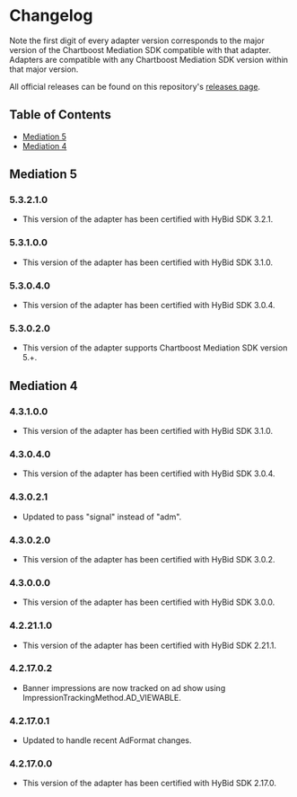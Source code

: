 # Changelog

Note the first digit of every adapter version corresponds to the major version of the Chartboost Mediation SDK compatible with that adapter. 
Adapters are compatible with any Chartboost Mediation SDK version within that major version.

All official releases can be found on this repository's [releases page](https://github.com/ChartBoost/chartboost-mediation-android-adapter-verve/releases).

## Table of Contents
- [Mediation 5](#mediation-5)
- [Mediation 4](#mediation-4)

## Mediation 5

### 5.3.2.1.0
- This version of the adapter has been certified with HyBid SDK 3.2.1.

### 5.3.1.0.0
- This version of the adapter has been certified with HyBid SDK 3.1.0.

### 5.3.0.4.0
- This version of the adapter has been certified with HyBid SDK 3.0.4.

### 5.3.0.2.0
- This version of the adapter supports Chartboost Mediation SDK version 5.+.

## Mediation 4

### 4.3.1.0.0
- This version of the adapter has been certified with HyBid SDK 3.1.0.

### 4.3.0.4.0
- This version of the adapter has been certified with HyBid SDK 3.0.4.

### 4.3.0.2.1
- Updated to pass "signal" instead of "adm".

### 4.3.0.2.0
- This version of the adapter has been certified with HyBid SDK 3.0.2.

### 4.3.0.0.0
- This version of the adapter has been certified with HyBid SDK 3.0.0.

### 4.2.21.1.0
- This version of the adapter has been certified with HyBid SDK 2.21.1.

### 4.2.17.0.2
- Banner impressions are now tracked on ad show using ImpressionTrackingMethod.AD_VIEWABLE.

### 4.2.17.0.1
- Updated to handle recent AdFormat changes.

### 4.2.17.0.0
- This version of the adapter has been certified with HyBid SDK 2.17.0.

